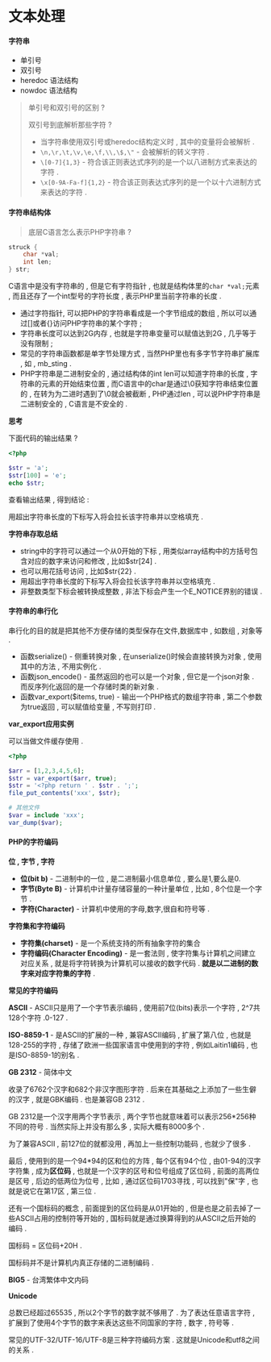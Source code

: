 # 文本处理

#### 字符串

* 单引号
* 双引号
* heredoc 语法结构
* nowdoc 语法结构

> 单引号和双引号的区别 ?
>
> 双引号到底解析那些字符 ?
>
> * 当字符串使用双引号或heredoc结构定义时 , 其中的变量将会被解析 . 
> * `\n,\r,\t,\v,\e,\f,\\,\$,\"` - 会被解析的转义字符 .
> * `\[0-7]{1,3}` - 符合该正则表达式序列的是一个以八进制方式来表达的字符 . 
> * `\x[0-9A-Fa-f]{1,2}` - 符合该正则表达式序列的是一个以十六进制方式来表达的字符 .

#### 字符串结构体

> 底层C语言怎么表示PHP字符串 ?

```c
struck {
    char *val;
    int len;
} str;
```

C语言中是没有字符串的 , 但是它有字符指针 , 也就是结构体里的`char *val;`元素 , 而且还存了一个int型号的字符长度 , 表示PHP里当前字符串的长度 .

* 通过字符指针, 可以把PHP的字符串看成是一个字节组成的数组 , 所以可以通过\[\]或者{}访问PHP字符串的某个字符 ;
* 字符串长度可以达到2G内存 , 也就是字符串变量可以赋值达到2G , 几乎等于没有限制 ;
* 常见的字符串函数都是单字节处理方式 , 当然PHP里也有多字节字符串扩展库 , 如 , mb\_sting . 
* PHP字符串是二进制安全的 , 通过结构体的int len可以知道字符串的长度 , 字符串的元素的开始结束位置 , 而C语言中的char是通过\0获知字符串结束位置的 , 在转为为二进时遇到了\0就会被截断 , PHP通过len , 可以说PHP字符串是二进制安全的 , C语言是不安全的 . 

**思考**

下面代码的输出结果 ?

```php
<?php

$str = 'a';
$str[100] = 'e';
echo $str;
```

查看输出结果 , 得到结论 :

用超出字符串长度的下标写入将会拉长该字符串并以空格填充 .

**字符串存取总结**

* string中的字符可以通过一个从0开始的下标 , 用类似array结构中的方括号包含对应的数字来访问和修改 , 比如$str\[24\] . 
* 也可以用花括号访问 , 比如$str{22} . 
* 用超出字符串长度的下标写入将会拉长该字符串并以空格填充 .
* 非整数类型下标会被转换成整数 , 非法下标会产生一个E\_NOTICE界别的错误 . 

#### 字符串的串行化

串行化的目的就是把其他不方便存储的类型保存在文件,数据库中 , 如数组 , 对象等 .

* 函数serialize\(\) - 侧重转换对象 , 在unserialize\(\)时候会直接转换为对象 , 使用其中的方法 , 不用实例化 . 
* 函数json\_encode\(\) - 虽然返回的也可以是一个对象 , 但它是一个json对象 . 而反序列化返回的是一个存储时类的新对象 . 
* 函数var\_export\($items, true\) - 输出一个PHP格式的数组字符串 , 第二个参数为true返回 , 可以赋值给变量 , 不写则打印 . 

**var\_export应用实例**

可以当做文件缓存使用 .

```php
<?php

$arr = [1,2,3,4,5,6];
$str = var_export($arr, true);
$str = '<?php return ' . $str . ';';
file_put_contents('xxx', $str);

# 其他文件
$var = include 'xxx';
var_dump($var);
```

#### PHP的字符编码

**位 , 字节 , 字符**

* **位\(bit b\)** - 二进制中的一位 , 是二进制最小信息单位 , 要么是1,要么是0.
* **字节\(Byte B\)** - 计算机中计量存储容量的一种计量单位 , 比如 , 8个位是一个字节 .
* **字符\(Character\)** - 计算机中使用的字母,数字,很自和符号等 .

**字符集和字符编码**

* **字符集\(charset\)** - 是一个系统支持的所有抽象字符的集合
* **字符编码\(Character Encoding\)** - 是一套法则 , 使字符集与计算机之间建立对应关系 , 就是将字符转换为计算机可以接收的数字代码 . **就是以二进制的数字来对应字符集的字符** .

**常见的字符编码**

**ASCII** - ASCII只是用了一个字节表示编码 , 使用前7位\(bits\)表示一个字符 , 2^7共128个字符 .0-127 .

**ISO-8859-1** - 是ASCII的扩展的一种 , 兼容ASCII编码 , 扩展了第八位 , 也就是128-255的字符 , 存储了欧洲一些国家语言中使用到的字符 , 例如Laitin1编码 , 也是ISO-8859-1的别名 .

**GB 2312** - 简体中文

收录了6762个汉字和682个非汉字图形字符 . 后来在其基础之上添加了一些生僻的汉字 , 就是GBK编码 . 也是兼容GB 2312 .

GB 2312是一个汉字用两个字节表示 , 两个字节也就意味着可以表示256\*256种不同的符号 . 当然实际上并没有那么多 , 实际大概有8000多个 . 

为了兼容ASCII , 前127位的就都没用 , 再加上一些控制功能码 , 也就少了很多 . 

最后 , 使用到的是一个94\*94的区和位的方阵 , 每个区有94个位 , 由01-94的汉字字符集 , 成为**区位码** , 也就是一个汉字的区号和位号组成了区位码 , 前面的高两位是区号 , 后边的低两位为位号 , 比如 , 通过区位码1703寻找 , 可以找到"保"字 , 也就是说它在第17区 , 第三位 . 

还有一个国标码的概念 , 前面提到的区位码是从01开始的 , 但是也是之前去掉了一些ASCII占用的控制符等开始的 , 国标码就是通过换算得到的从ASCII之后开始的编码 . 

国标码 = 区位码+20H . 

国标码并不是计算机内真正存储的二进制编码 . 

**BIG5** - 台湾繁体中文内码

**Unicode**

总数已经超过65535 , 所以2个字节的数字就不够用了 . 为了表达任意语言字符 , 扩展到了使用4个字节的数字来表达这些不同国家的字符 , 数字 , 符号等 .

常见的UTF-32/UTF-16/UTF-8是三种字符编码方案 . 这就是Unicode和utf8之间的关系 .

